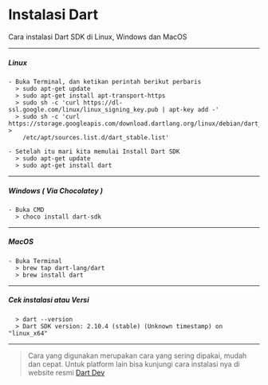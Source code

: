 # Instalasi Dart
  Cara instalasi Dart SDK di Linux, Windows dan MacOS
  
______  
  
##### Linux
    - Buka Terminal, dan ketikan perintah berikut perbaris
      > sudo apt-get update
      > sudo apt-get install apt-transport-https
      > sudo sh -c 'curl https://dl-ssl.google.com/linux/linux_signing_key.pub | apt-key add -'
      > sudo sh -c 'curl https://storage.googleapis.com/download.dartlang.org/linux/debian/dart_stable.list > 
        /etc/apt/sources.list.d/dart_stable.list'
      
    - Setelah itu mari kita memulai Install Dart SDK
      > sudo apt-get update
      > sudo apt-get install dart
    
___    
    
##### Windows ( Via Chocolatey )
    - Buka CMD
      > choco install dart-sdk

___

##### MacOS
    - Buka Terminal
      > brew tap dart-lang/dart
      > brew install dart
      
___      
      
##### Cek instalasi atau Versi
      > dart --version
      > Dart SDK version: 2.10.4 (stable) (Unknown timestamp) on "linux_x64"
    
___    

> Cara yang digunakan merupakan cara yang sering dipakai, mudah dan cepat. Untuk platform lain bisa kunjungi cara instalasi nya di website resmi [Dart Dev](https://dart.dev/get-dart)
